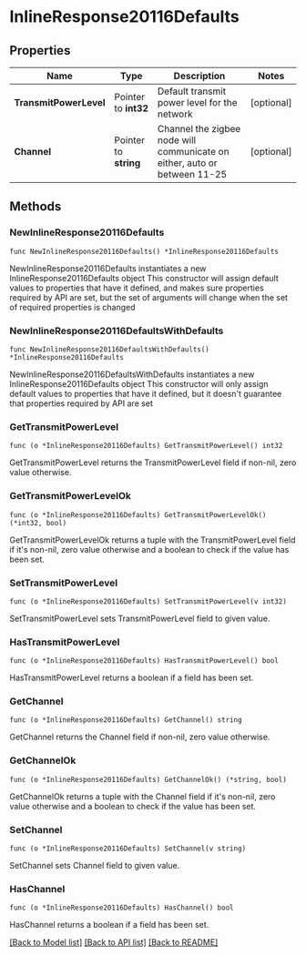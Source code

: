 # InlineResponse20116Defaults

## Properties

Name | Type | Description | Notes
------------ | ------------- | ------------- | -------------
**TransmitPowerLevel** | Pointer to **int32** | Default transmit power level for the network | [optional] 
**Channel** | Pointer to **string** | Channel the zigbee node will communicate on either, auto or between 11-25 | [optional] 

## Methods

### NewInlineResponse20116Defaults

`func NewInlineResponse20116Defaults() *InlineResponse20116Defaults`

NewInlineResponse20116Defaults instantiates a new InlineResponse20116Defaults object
This constructor will assign default values to properties that have it defined,
and makes sure properties required by API are set, but the set of arguments
will change when the set of required properties is changed

### NewInlineResponse20116DefaultsWithDefaults

`func NewInlineResponse20116DefaultsWithDefaults() *InlineResponse20116Defaults`

NewInlineResponse20116DefaultsWithDefaults instantiates a new InlineResponse20116Defaults object
This constructor will only assign default values to properties that have it defined,
but it doesn't guarantee that properties required by API are set

### GetTransmitPowerLevel

`func (o *InlineResponse20116Defaults) GetTransmitPowerLevel() int32`

GetTransmitPowerLevel returns the TransmitPowerLevel field if non-nil, zero value otherwise.

### GetTransmitPowerLevelOk

`func (o *InlineResponse20116Defaults) GetTransmitPowerLevelOk() (*int32, bool)`

GetTransmitPowerLevelOk returns a tuple with the TransmitPowerLevel field if it's non-nil, zero value otherwise
and a boolean to check if the value has been set.

### SetTransmitPowerLevel

`func (o *InlineResponse20116Defaults) SetTransmitPowerLevel(v int32)`

SetTransmitPowerLevel sets TransmitPowerLevel field to given value.

### HasTransmitPowerLevel

`func (o *InlineResponse20116Defaults) HasTransmitPowerLevel() bool`

HasTransmitPowerLevel returns a boolean if a field has been set.

### GetChannel

`func (o *InlineResponse20116Defaults) GetChannel() string`

GetChannel returns the Channel field if non-nil, zero value otherwise.

### GetChannelOk

`func (o *InlineResponse20116Defaults) GetChannelOk() (*string, bool)`

GetChannelOk returns a tuple with the Channel field if it's non-nil, zero value otherwise
and a boolean to check if the value has been set.

### SetChannel

`func (o *InlineResponse20116Defaults) SetChannel(v string)`

SetChannel sets Channel field to given value.

### HasChannel

`func (o *InlineResponse20116Defaults) HasChannel() bool`

HasChannel returns a boolean if a field has been set.


[[Back to Model list]](../README.md#documentation-for-models) [[Back to API list]](../README.md#documentation-for-api-endpoints) [[Back to README]](../README.md)


